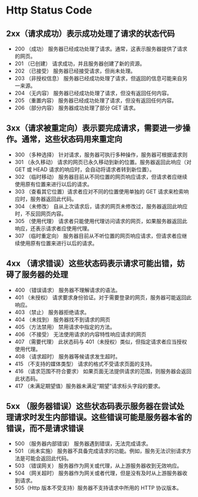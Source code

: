 # Http Status Code

## 2xx（请求成功）表示成功处理了请求的状态代码

* 200 （成功）                服务器已经成功处理了请求。通常，这表示服务器提供了请求的网页。
* 201 （已创建）            请求成功，并且服务器创建了新的资源。
* 202 （已接受）            服务器已经接受请求，但尚未处理。
* 203 （非授权信息）    服务器已经成功处理了请求，但返回的信息可能来自另一来源。
* 204 （无内容）            服务器已经成功处理了请求，但没有返回任何内容。
* 205 （重置内容）        服务器已经成功处理了请求，但没有返回任何内容。
* 206 （部分内容）        服务器成功处理了部分 GET 请求。

## 3xx（请求被重定向）表示要完成请求，需要进一步操作。通常，这些状态码用来重定向

* 300 （多种选择）        针对请求，服务器可执行多种操作，服务器可根据请求则
* 301 （永久移动）        请求的网页已永久移动到新的位置。服务器返回此响应（对 GET 或 HEAD 请求的响应时，会自动将请求者转到新位置）。
* 302 （临时移动）        服务器目前从不同位置的网页响应请求，但请求者应继续使用原有位置来进行以后的请求。
* 303 （查看其它位置）请求者应对不同的位置使用单独的 GET 请求来检索响应时，服务器返回此代码。
* 304 （未修改）            自从上次请求后，请求的网页未修改过，服务器返回此响应时，不反回网页内容。
* 305 （使用代理）        请求者只能使用代理访问请求的网页，如果服务器返回此响应，还表示请求者应使用代理。
* 307 （临时重定向）    服务器目前从不听位置的网页响应请求，但请求者应继续使用原有位置来进行以后的请求。



## 4xx （请求错误）这些状态码表示请求可能出错，妨碍了服务器的处理

* 400 （错误请求）        服务器不理解请求的语法。
* 401 （未授权）            请求要求身份验证。对于需要登录的网页，服务器可能返回此响应。
* 403 （禁止）                服务器拒绝请求。
* 404 （未找到）            服务器找不到请求的网页
* 405 （方法禁用）        禁用请求中指定的方法。
* 406 （不接受）            无法使用请求的内容特性响应请求的网页
* 407 （需要代理）        此状态码与 401（未授权）类似，但指定请求者应当授权使用代理。
* 408 （请求超时）        服务器等候请求发生超时。
* 415 （不支持的媒体类型）     请求的格式不受请求页面的支持。
* 416 （请求范围不符合要求） 如果页面无法提供请求的范围，则服务器会返回此状态码。
* 417 （未满足期望值）服务器未满足“期望”请求标头字段的要求。

## 5xx （服务器错误）这些状态码表示服务器在尝试处理请求时发生内部错误。这些错误可能是服务器本省的错误，而不是请求错误

* 500 （服务器内部错误）  服务器遇到错误，无法完成请求。
* 501 （尚未实施）        服务器不具备完成请求的功能。例如，服务无法识别请求方法是可能会返回此代码。
* 503 （错误网关）        服务器作为网关或代理，从上游服务器收到无效响应。
* 504 （网关超时）        服务器作为网关或者代理，但是没有及时从上游服务器收到请求。
* 505（Http 版本不受支持）服务器不支持请求中所用的 HTTP 协议版本。 

























